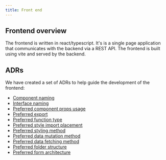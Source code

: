 ```yaml
---
title: Front end
---
```


## Frontend overview

The frontend is written in react/typescript. It's is a single page application that communicates with the backend via a REST API. The frontend is built using vite and served by the backend.

## ADRs

We have created a set of ADRs to help guide the development of the frontend:

* [Component naming](../ADRs/front-end/component-naming.md)
* [Interface naming](../ADRs/front-end/interface-naming.md)
* [Preferred component props usage](../ADRs/front-end/preferred-component-props-usage.md)
* [Preferred export](../ADRs/front-end/preferred-export.md)
* [Preferred function type](../ADRs/front-end/preferred-function-type.md)
* [Preferred style import placement](../ADRs/front-end/preferred-styles-import-placement.md)
* [Preferred styling method](../ADRs/front-end/preferred-styling-method.md)
* [Preferred data mutation method](../ADRs/front-end/preferred-data-mutation-method.md)
* [Preferred data fetching method](../ADRs/front-end/preferred-data-fetching-method.md)
* [Preferred folder structure](../ADRs/front-end/preferred-folder-structure.md)
* [Preferred form architecture](../ADRs/front-end/preferred-form-architecture.md)
